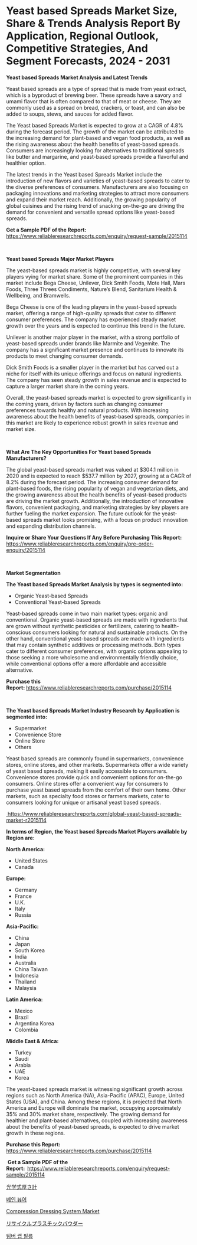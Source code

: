<p><h1>Yeast based Spreads Market Size, Share & Trends Analysis Report By Application, Regional Outlook, Competitive Strategies, And Segment Forecasts, 2024 - 2031</h1></p><p><strong>Yeast based Spreads Market Analysis and Latest Trends</strong></p>
<p><p>Yeast based spreads are a type of spread that is made from yeast extract, which is a byproduct of brewing beer. These spreads have a savory and umami flavor that is often compared to that of meat or cheese. They are commonly used as a spread on bread, crackers, or toast, and can also be added to soups, stews, and sauces for added flavor.</p><p>The Yeast based Spreads Market is expected to grow at a CAGR of 4.8% during the forecast period. The growth of the market can be attributed to the increasing demand for plant-based and vegan food products, as well as the rising awareness about the health benefits of yeast-based spreads. Consumers are increasingly looking for alternatives to traditional spreads like butter and margarine, and yeast-based spreads provide a flavorful and healthier option.</p><p>The latest trends in the Yeast based Spreads Market include the introduction of new flavors and varieties of yeast-based spreads to cater to the diverse preferences of consumers. Manufacturers are also focusing on packaging innovations and marketing strategies to attract more consumers and expand their market reach. Additionally, the growing popularity of global cuisines and the rising trend of snacking on-the-go are driving the demand for convenient and versatile spread options like yeast-based spreads.</p></p>
<p><strong>Get a Sample PDF of the Report:&nbsp;</strong> <a href="https://www.reliableresearchreports.com/enquiry/request-sample/2015114">https://www.reliableresearchreports.com/enquiry/request-sample/2015114</a></p>
<p>&nbsp;</p>
<p><strong>Yeast based Spreads Major Market Players</strong></p>
<p><p>The yeast-based spreads market is highly competitive, with several key players vying for market share. Some of the prominent companies in this market include Bega Cheese, Unilever, Dick Smith Foods, Mote Hall, Mars Foods, Three Threes Condiments, Nature’s Blend, Sanitarium Health & Wellbeing, and Bramwells.</p><p>Bega Cheese is one of the leading players in the yeast-based spreads market, offering a range of high-quality spreads that cater to different consumer preferences. The company has experienced steady market growth over the years and is expected to continue this trend in the future.</p><p>Unilever is another major player in the market, with a strong portfolio of yeast-based spreads under brands like Marmite and Vegemite. The company has a significant market presence and continues to innovate its products to meet changing consumer demands.</p><p>Dick Smith Foods is a smaller player in the market but has carved out a niche for itself with its unique offerings and focus on natural ingredients. The company has seen steady growth in sales revenue and is expected to capture a larger market share in the coming years.</p><p>Overall, the yeast-based spreads market is expected to grow significantly in the coming years, driven by factors such as changing consumer preferences towards healthy and natural products. With increasing awareness about the health benefits of yeast-based spreads, companies in this market are likely to experience robust growth in sales revenue and market size.</p></p>
<p>&nbsp;</p>
<p><strong>What Are The Key Opportunities For Yeast based Spreads Manufacturers?</strong></p>
<p><p>The global yeast-based spreads market was valued at $304.1 million in 2020 and is expected to reach $537.7 million by 2027, growing at a CAGR of 8.2% during the forecast period. The increasing consumer demand for plant-based foods, the rising popularity of vegan and vegetarian diets, and the growing awareness about the health benefits of yeast-based products are driving the market growth. Additionally, the introduction of innovative flavors, convenient packaging, and marketing strategies by key players are further fueling the market expansion. The future outlook for the yeast-based spreads market looks promising, with a focus on product innovation and expanding distribution channels.</p></p>
<p><strong>Inquire or Share Your Questions If Any Before Purchasing This Report:</strong> <a href="https://www.reliableresearchreports.com/enquiry/pre-order-enquiry/2015114">https://www.reliableresearchreports.com/enquiry/pre-order-enquiry/2015114</a></p>
<p>&nbsp;</p>
<p><strong>Market Segmentation</strong></p>
<p><strong>The Yeast based Spreads Market Analysis by types is segmented into:</strong></p>
<p><ul><li>Organic Yeast-based Spreads</li><li>Conventional Yeast-based Spreads</li></ul></p>
<p><p>Yeast-based spreads come in two main market types: organic and conventional. Organic yeast-based spreads are made with ingredients that are grown without synthetic pesticides or fertilizers, catering to health-conscious consumers looking for natural and sustainable products. On the other hand, conventional yeast-based spreads are made with ingredients that may contain synthetic additives or processing methods. Both types cater to different consumer preferences, with organic options appealing to those seeking a more wholesome and environmentally friendly choice, while conventional options offer a more affordable and accessible alternative.</p></p>
<p><strong>Purchase this Report:&nbsp;</strong><a href="https://www.reliableresearchreports.com/purchase/2015114">https://www.reliableresearchreports.com/purchase/2015114</a></p>
<p>&nbsp;</p>
<p><strong>The Yeast based Spreads Market Industry Research by Application is segmented into:</strong></p>
<p><ul><li>Supermarket</li><li>Convenience Store</li><li>Online Store</li><li>Others</li></ul></p>
<p><p>Yeast based spreads are commonly found in supermarkets, convenience stores, online stores, and other markets. Supermarkets offer a wide variety of yeast based spreads, making it easily accessible to consumers. Convenience stores provide quick and convenient options for on-the-go consumers. Online stores offer a convenient way for consumers to purchase yeast based spreads from the comfort of their own home. Other markets, such as specialty food stores or farmers markets, cater to consumers looking for unique or artisanal yeast based spreads.</p></p>
<p><a href="https://www.reliableresearchreports.com/global-yeast-based-spreads-market-r2015114">&nbsp;https://www.reliableresearchreports.com/global-yeast-based-spreads-market-r2015114</a></p>
<p><strong>In terms of Region, the Yeast based Spreads Market Players available by Region are:</strong></p>
<p>
    <p> <strong> North America: </strong>
        <ul>
            <li>United States</li>
            <li>Canada</li>
        </ul>
        </p> 
    <p> <strong> Europe: </strong>
        <ul>
            <li>Germany</li>
            <li>France</li>
            <li>U.K.</li>
            <li>Italy</li>
            <li>Russia</li>
        </ul>
        </p> 
    <p> <strong> Asia-Pacific: </strong>
        <ul>
            <li>China</li>
            <li>Japan</li>
            <li>South Korea</li>
            <li>India</li>
            <li>Australia</li>
            <li>China Taiwan</li>
            <li>Indonesia</li>
            <li>Thailand</li>
            <li>Malaysia</li>
        </ul>
        </p> 
    <p> <strong> Latin America: </strong>
        <ul>
            <li>Mexico</li>
            <li>Brazil</li>
            <li>Argentina Korea</li>
            <li>Colombia</li>
        </ul>
        </p> 
    <p> <strong> Middle East & Africa: </strong>
        <ul>
            <li>Turkey</li>
            <li>Saudi</li>
            <li>Arabia</li>
            <li>UAE</li>
            <li>Korea</li>
        </ul>
    </p>
    </p>
<p><p>The yeast-based spreads market is witnessing significant growth across regions such as North America (NA), Asia-Pacific (APAC), Europe, United States (USA), and China. Among these regions, it is projected that North America and Europe will dominate the market, occupying approximately 35% and 30% market share, respectively. The growing demand for healthier and plant-based alternatives, coupled with increasing awareness about the benefits of yeast-based spreads, is expected to drive market growth in these regions.</p></p>
<p><strong>Purchase this Report: </strong><a href="https://www.reliableresearchreports.com/purchase/2015114">https://www.reliableresearchreports.com/purchase/2015114</a></p>
<p>&nbsp;<strong>Get a Sample PDF of the Report:&nbsp;&nbsp;</strong><a href="https://www.reliableresearchreports.com/enquiry/request-sample/2015114">https://www.reliableresearchreports.com/enquiry/request-sample/2015114</a></p>
<p><strong></strong></p>
<p><p><a href="https://medium.com/@barrymundy88/%E5%85%89%E5%AD%A6%E7%9A%84%E5%8E%9A%E3%81%95%E8%A8%88%E3%81%AE%E5%B8%82%E5%A0%B4%E3%82%B7%E3%82%A7%E3%82%A2%E3%81%AE%E9%80%B2%E5%8C%96%E3%81%A8%E5%B8%82%E5%A0%B4%E6%88%90%E9%95%B7%E3%83%88%E3%83%AC%E3%83%B3%E3%83%89-2024%E5%B9%B4%E3%81%8B%E3%82%892031%E5%B9%B4%E3%81%BE%E3%81%A7-20a01463a4d5">光学式厚さ計</a></p><p><a href="https://github.com/CliftonFisher9067/Market-Research-Report-List-1/blob/main/832922317349.md">베인 뷰어</a></p><p><a href="https://issuu.com/reportprime-2/docs/compression-dressing-system-market-_d4d1229fe35411">Compression Dressing System Market</a></p><p><a href="https://medium.com/@mookiesville/%E3%83%AA%E3%82%B5%E3%82%A4%E3%82%AF%E3%83%AB%E3%83%97%E3%83%A9%E3%82%B9%E3%83%81%E3%83%83%E3%82%AF%E3%83%91%E3%82%A6%E3%83%80%E3%83%BC%E5%B8%82%E5%A0%B4%E3%81%AE%E3%82%B7%E3%82%A7%E3%82%A2%E3%81%AE%E9%80%B2%E5%8C%96%E3%81%A8%E5%B8%82%E5%A0%B4%E6%88%90%E9%95%B7%E3%83%88%E3%83%AC%E3%83%B3%E3%83%892024%E5%B9%B4%E3%81%8B%E3%82%892031%E5%B9%B4%E3%81%BE%E3%81%A7-16b730302a1e">リサイクルプラスチックパウダー</a></p><p><a href="https://github.com/fernandotryO5lson96765/Market-Research-Report-List-1/blob/main/318568817350.md">팀버 랩 필름</a></p></p>